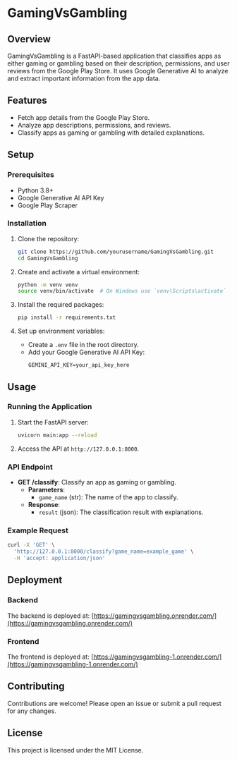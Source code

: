 # GamingVsGambling

## Overview
GamingVsGambling is a FastAPI-based application that classifies apps as either gaming or gambling based on their description, permissions, and user reviews from the Google Play Store. It uses Google Generative AI to analyze and extract important information from the app data.

## Features
- Fetch app details from the Google Play Store.
- Analyze app descriptions, permissions, and reviews.
- Classify apps as gaming or gambling with detailed explanations.

## Setup

### Prerequisites
- Python 3.8+
- Google Generative AI API Key
- Google Play Scraper

### Installation
1. Clone the repository:
    ```sh
    git clone https://github.com/yourusername/GamingVsGambling.git
    cd GamingVsGambling
    ```

2. Create and activate a virtual environment:
    ```sh
    python -m venv venv
    source venv/bin/activate  # On Windows use `venv\Scripts\activate`
    ```

3. Install the required packages:
    ```sh
    pip install -r requirements.txt
    ```

4. Set up environment variables:
    - Create a `.env` file in the root directory.
    - Add your Google Generative AI API Key:
        ```
        GEMINI_API_KEY=your_api_key_here
        ```

## Usage

### Running the Application
1. Start the FastAPI server:
    ```sh
    uvicorn main:app --reload
    ```

2. Access the API at `http://127.0.0.1:8000`.

### API Endpoint
- **GET /classify**: Classify an app as gaming or gambling.
    - **Parameters**:
        - `game_name` (str): The name of the app to classify.
    - **Response**:
        - `result` (json): The classification result with explanations.

### Example Request
```sh
curl -X 'GET' \
  'http://127.0.0.1:8000/classify?game_name=example_game' \
  -H 'accept: application/json'
```

## Deployment

### Backend
The backend is deployed at: [https://gamingvsgambling.onrender.com/](https://gamingvsgambling.onrender.com/)

### Frontend
The frontend is deployed at: [https://gamingvsgambling-1.onrender.com/](https://gamingvsgambling-1.onrender.com/)

## Contributing
Contributions are welcome! Please open an issue or submit a pull request for any changes.

## License
This project is licensed under the MIT License.